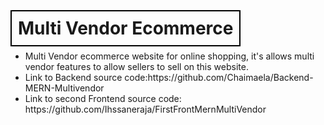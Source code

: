 # <span style="border: 2px solid black; padding: 10px;"> Multi Vendor Ecommerce </span>

 <ul>
        <li>Multi Vendor ecommerce website for online shopping, it's allows multi vendor features to allow sellers to sell on this website.</li>
        <li>Link to Backend source code:https://github.com/Chaimaela/Backend-MERN-Multivendor  </li>
        <li>Link to second Frontend source code: https://github.com/Ihssaneraja/FirstFrontMernMultiVendor</li>
    </ul>
